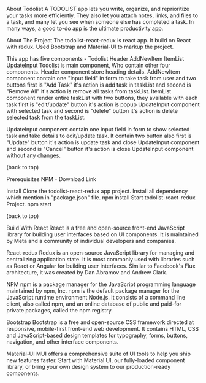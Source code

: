 
About Todolist
A TODOLIST app lets you write, organize, and reprioritize your tasks more efficiently.
They also let you attach notes, links, and files to a task, and many let you see when someone else has completed a task.
In many ways, a good to-do app is the ultimate productivity app.

About The Project
The todolist-react-redux is react app.
It build on React with redux.
Used Bootstrap and Material-UI to markup the project.

This app has five components -
Todolist
Header
AddNewItem
ItemList
UpdateInput
Todolist is main component, Who contain other four components.
Header component store heading details.
AddNewItem component contain one "input field" in form to take task from user and two buttons first is "Add Task" it's action is add task in taskList and second is "Remove All" it's action is remove all tasks from taskList.
ItemList component render entire taskList with two buttons, they available with each task first is "edit/update" button it's action is popup UpdateInput component with selected task and second is "delete" button it's action is delete selected task from the taskList.


UpdateInput component contain one input field in form to show selected task and take details to edit/update task. It contain two button also first is "Update" button it's action is update task and close UpdateInput component and second is "Cancel" button it's action is close UpdateInput component without any changes.



(back to top)



Prerequisites
NPM - Download Link

Install
Clone the todolist-react-redux app project.
Install all dependency which mention in "package.json" file.
npm install
Start todolist-react-redux Project.
npm start



(back to top)



Build With
React
React is a free and open-source front-end JavaScript library for building user interfaces based on UI components.
It is maintained by Meta and a community of individual developers and companies.

React-redux
Redux is an open-source JavaScript library for managing and centralizing application state.
It is most commonly used with libraries such as React or Angular for building user interfaces.
Similar to Facebook's Flux architecture, it was created by Dan Abramov and Andrew Clark.

NPM
npm is a package manager for the JavaScript programming language maintained by npm, Inc.
npm is the default package manager for the JavaScript runtime environment Node.js.
It consists of a command line client, also called npm, and an online database of public and paid-for private packages, called the npm registry.

Bootstrap
Bootstrap is a free and open-source CSS framework directed at responsive, mobile-first front-end web development.
It contains HTML, CSS and JavaScript-based design templates for typography, forms, buttons, navigation, and other interface components.

Material-UI
MUI offers a comprehensive suite of UI tools to help you ship new features faster.
Start with Material UI, our fully-loaded component library, or bring your own design system to our production-ready components.
